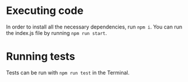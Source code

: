 # Executing code
In order to install all the necessary dependencies, run `npm i`. You can run the index.js file by running `npm run start`.

# Running tests
Tests can be run with `npm run test` in the Terminal.

